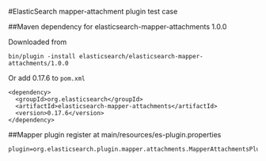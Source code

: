 #ElasticSearch mapper-attachment plugin test case

##Maven dependency for elasticsearch-mapper-attachments 1.0.0

Downloaded from

    bin/plugin -install elasticsearch/elasticsearch-mapper-attachments/1.0.0
    
Or add 0.17.6 to `pom.xml`

    <dependency>
      <groupId>org.elasticsearch</groupId>
      <artifactId>elasticsearch-mapper-attachments</artifactId>
      <version>0.17.6</version>
    </dependency>
    
##Mapper plugin register at main/resources/es-plugin.properties

    plugin=org.elasticsearch.plugin.mapper.attachments.MapperAttachmentsPlugin
    
    
